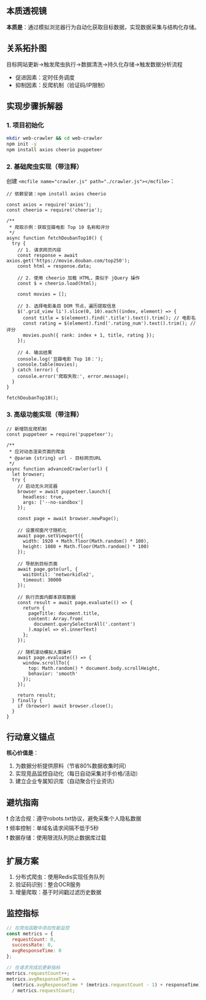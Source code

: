 

## 本质透视镜
**本质是**：通过模拟浏览器行为自动化获取目标数据，实现数据采集与结构化存储。

## 关系拓扑图
目标网站更新→触发爬虫执行→数据清洗→持久化存储→触发数据分析流程

+ 促进因素：定时任务调度
+ 抑制因素：反爬机制（验证码/IP限制）

## 实现步骤拆解器
### 1. 项目初始化
```bash
mkdir web-crawler && cd web-crawler
npm init -y
npm install axios cheerio puppeteer
```

### 2. 基础爬虫实现（带注释）
创建 `<mcfile name="crawler.js" path="./crawler.js"></mcfile>`：

```plain
// 依赖安装：npm install axios cheerio

const axios = require('axios');
const cheerio = require('cheerio');

/**
 * 爬取示例：获取豆瓣电影 Top 10 名称和评分
 */
async function fetchDoubanTop10() {
  try {
    // 1. 请求网页内容
    const response = await axios.get('https://movie.douban.com/top250');
    const html = response.data;

    // 2. 使用 cheerio 加载 HTML，类似于 jQuery 操作
    const $ = cheerio.load(html);

    const movies = [];

    // 3. 选择电影条目 DOM 节点，遍历提取信息
    $('.grid_view li').slice(0, 10).each((index, element) => {
      const title = $(element).find('.title').text().trim(); // 电影名
      const rating = $(element).find('.rating_num').text().trim(); // 评分
      movies.push({ rank: index + 1, title, rating });
    });

    // 4. 输出结果
    console.log('豆瓣电影 Top 10：');
    console.table(movies);
  } catch (error) {
    console.error('爬取失败:', error.message);
  }
}

fetchDoubanTop10();
```

### 3. 高级功能实现（带注释）
```plain
// 新增防反爬机制
const puppeteer = require('puppeteer');

/**
 * 应对动态渲染页面的爬虫
 * @param {string} url - 目标网页URL
 */
async function advancedCrawler(url) {
  let browser;
  try {
    // 启动无头浏览器
    browser = await puppeteer.launch({ 
      headless: true,
      args: ['--no-sandbox'] 
    });
    
    const page = await browser.newPage();
    
    // 设置视窗尺寸随机化
    await page.setViewport({
      width: 1920 + Math.floor(Math.random() * 100),
      height: 1080 + Math.floor(Math.random() * 100)
    });

    // 导航到目标页面
    await page.goto(url, {
      waitUntil: 'networkidle2',
      timeout: 30000
    });

    // 执行页面内脚本获取数据
    const result = await page.evaluate(() => {
      return {
        pageTitle: document.title,
        content: Array.from(
          document.querySelectorAll('.content')
        ).map(el => el.innerText)
      };
    });

    // 随机滚动模拟人类操作
    await page.evaluate(() => {
      window.scrollTo({
        top: Math.random() * document.body.scrollHeight,
        behavior: 'smooth'
      });
    });

    return result;
  } finally {
    if (browser) await browser.close();
  }
}
```

## 行动意义锚点
**核心价值是**：

1. 为数据分析提供原料（节省80%数据收集时间）
2. 实现竞品监控自动化（每日自动采集对手价格/活动）
3. 建立企业专属知识库（自动聚合行业资讯）

## 避坑指南
❗ 合法合规：遵守robots.txt协议，避免采集个人隐私数据  
❗ 频率控制：单域名请求间隔不低于5秒  
❗ 数据存储：使用限流队列防止数据库过载

## 扩展方案
1. 分布式爬虫：使用Redis实现任务队列
2. 验证码识别：整合OCR服务
3. 增量爬取：基于时间戳过滤历史数据

## 监控指标
```javascript
// 在爬虫函数中添加性能监控
const metrics = {
  requestCount: 0,
  successRate: 0,
  avgResponseTime: 0
};

// 在请求完成后更新指标
metrics.requestCount++;
metrics.avgResponseTime = 
  (metrics.avgResponseTime * (metrics.requestCount - 1) + responseTime) 
  / metrics.requestCount;
```

